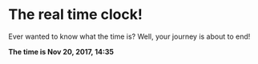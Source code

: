 # The real time clock!

Ever wanted to know what the time is? Well, your journey is about to end!

**The time is Nov 20, 2017, 14:35**